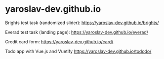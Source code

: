 # yaroslav-dev.github.io

Brights test task (randomized slider):
https://yaroslav-dev.github.io/brights/

Everad test task (landing page):
https://yaroslav-dev.github.io/everad/

Credit card form:
https://yaroslav-dev.github.io/card/

Todo app with Vue.js and Vuetify
https://yaroslav-dev.github.io/tododo/
